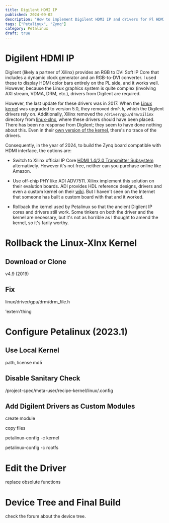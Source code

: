 ```yaml
---
title: Digilent HDMI IP
published: 2024-09-02
description: "How to implement Digilent HDMI IP and drivers for Pl HDMI display pipeline"
tags: ["Petalinux", "Zynq"]
category: Petalinux
draft: true
---
```


# Digilent HDMI IP

Digilent (likely a partner of Xilinx) provides an RGB to DVI Soft IP Core that includes a dynamic clock generator and an RGB-to-DVI converter. I used these to display HDMI color bars entirely on the PL side, and it works well. However, because the Linux graphics system is quite complex (involving AXI stream, VDMA, DRM, etc.), drivers from Digilent are required.

However, the last update for these drivers was in 2017. When the [Linux kernel](https://www.kernel.org/) was upgraded to version 5.0, they removed `drmP.h`, which the Digilent drivers rely on. Additionally, Xilinx removed the `/driver/gpu/drm/xilinx` directory from [linux-xlnx](https://github.com/Xilinx/linux-xlnx), where these drivers should have been placed. There has been no response from Digilent; they seem to have done nothing about this. Even in their [own version of the kernel](https://github.com/Digilent/linux-digilent), there's no trace of the drivers.

Consequently, in the year of 2024, to build the Zynq board compatible with HDMI interface, the options are:

- Switch to  Xilinx official IP Core [HDMI 1.4/2.0 Transmitter Subsystem](https://docs.amd.com/r/en-US/ug1449-multimedia/HDMI-Transmitter-Subsystem) alternatively. However it's not free, neither can you purchase online like Amazon.

- Use off-chip PHY like ADI ADV7511. Xilinx implement this solution on their evalution boards. ADI provides HDL reference designs, drivers and even a custom kernel on their [wiki](https://wiki.analog.com/resources/fpga/xilinx/kc705/adv7511#downloads). But I haven't seen on the Internet that someone has built a custom board with that and it worked.

- Rollback the kernel used by Petalinux so that the ancient Digilent IP cores and drivers still work. Some tinkers on both the driver and the kernel are necessary, but it's not as horrible as I thought to amend the kernel, so it's farily worthy.

# Rollback the Linux-Xlnx Kernel

## Download or Clone
v4.9 (2019)

## Fix
linux/driver/gpu/drm/drm_file.h

'extern'thing

# Configure Petalinux (2023.1)

## Use Local Kernel
path, license md5

## Disable Sanitary Check
/project-spec/meta-user/recipe-kernel/linux/.config

## Add Digilent Drivers as Custom Modules
create module

copy files

petalinux-config -c kernel

petalinux-config -c rootfs

# Edit the Driver
replace obsolute functions

# Device Tree and Final Build
check the forum about the device tree.